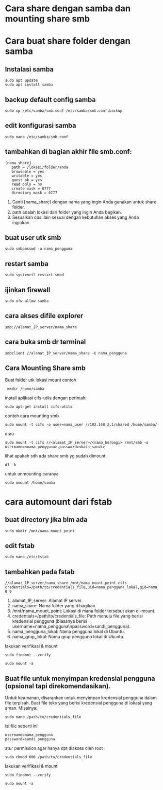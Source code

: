 # Cara share dengan samba dan mounting share smb
# Cara buat share folder dengan samba

## Instalasi samba
```
sudo apt update
sudo apt install samba
```

## backup default config samba

```
sudo cp /etc/samba/smb.conf /etc/samba/smb.conf.backup
```

## edit konfigurasi samba
```
sudo nano /etc/samba/smb.conf
```

## tambahkan di bagian akhir file smb.conf:
```
[nama_share]
   path = /lokasi/folder/anda
   browsable = yes
   writable = yes
   guest ok = yes
   read only = no
   create mask = 0777
   directory mask = 0777
```
1. Ganti [nama_share] dengan nama yang ingin Anda gunakan untuk share folder.
2. path adalah lokasi dari folder yang ingin Anda bagikan.
3. Sesuaikan opsi lain sesuai dengan kebutuhan akses yang Anda inginkan.

## buat user utk smb

```
sudo smbpasswd -a nama_pengguna
```

## restart samba
```
sudo systemctl restart smbd
```

## ijinkan firewall 
```
sudo ufw allow samba
```

## cara akses difile explorer
```
smb://alamat_IP_server/nama_share
```

## cara buka smb dr terminal
```
smbclient //alamat_IP_server/nama_share -U nama_pengguna
```

## Cara Mounting Share smb
Buat folder utk lokasi mount contoh
```
 mkdir /home/samba
```
install aplikasi cifs-utils dengan perintah:
```
sudo apt-get install cifs-utils
```
contoh cara mounting smb
```
sudo mount -t cifs -o user=nama_user //192.168.2.1/shared /home/samba/
```

atau
```
sudo mount -t cifs //<alamat_IP_server>/<nama_berbagi> /mnt/smb -o username=<nama_pengguna>,password=<kata_sandi>
```

lihat apakah sdh ada share smb yg sudah dimount 
```
df -h
```
untuk unmounting caranya
```
sudo umount /home/samba
```

# cara automount dari fstab
## buat directory jika blm ada
```
sudo mkdir /mnt/nama_mount_point
```

## edit fstab
```
sudo nano /etc/fstab
```

## tambahkan pada fstab
```
//alamat_IP_server/nama_share /mnt/nama_mount_point cifs credentials=/path/to/credentials_file,uid=nama_pengguna_lokal,gid=nama_grup_lokal 0 0
```

1. alamat_IP_server: Alamat IP server.
2. nama_share: Nama folder yang dibagikan.
3. /mnt/nama_mount_point: Lokasi di mana folder tersebut akan di-mount.
4. credentials=/path/to/credentials_file: Path menuju file yang berisi kredensial pengguna (biasanya berisi username=nama_pengguna\npassword=sandi_pengguna).
5. nama_pengguna_lokal: Nama pengguna lokal di Ubuntu.
6. nama_grup_lokal: Nama grup pengguna lokal di Ubuntu.

lakukan verifikasi & mount 
```
sudo findmnt --verify
```

```
sudo mount -a
```

## Buat file untuk menyimpan kredensial pengguna (opsional tapi direkomendasikan).
Untuk keamanan, disarankan untuk menyimpan kredensial pengguna dalam file terpisah. Buat file teks yang berisi kredensial pengguna di lokasi yang aman. Misalnya:
```
sudo nano /path/to/credentials_file
```

isi file seperti ini
```
username=nama_pengguna
password=sandi_pengguna
```

atur permission agar hanya dpt diakses oleh root
```
sudo chmod 600 /path/to/credentials_file
```

lakukan verifikasi & mount 
```
sudo findmnt --verify
```

```
sudo mount -a
```